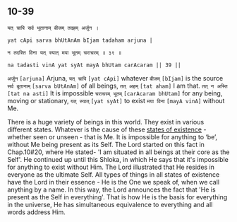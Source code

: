 ## <a name='_39'></a>10-39


```shloka-sa
यत् चापि सर्व भूतानाम् बीजम् तदहम् अर्जुन ।
```
```shloka-sa-hk
yat cApi sarva bhUtAnAm bIjam tadaham arjuna |
```
```shloka-sa
न तदस्ति विना यत् स्यात् मया भूतम् चराचरम् ॥ ३९ ॥
```
```shloka-sa-hk
na tadasti vinA yat syAt mayA bhUtam carAcaram || 39 ||
```

`अर्जुन` `[arjuna]` Arjuna, `यत् चापि` `[yat cApi]` whatever `बीजम्` `[bIjam]` is the source `सर्व बूतानाम्` `[sarva bUtAnAm]` of all beings, `तत् अहम्` `[tat aham]` I am that. `तत् न अस्ति` `[tat na asti]` It is impossible `चराचरम् भूतम्` `[carAcaram bhUtam]` for any being, moving or stationary, `यत् स्यात्` `[yat syAt]` to exist `मया विना` `[mayA vinA]` without Me.

There is a huge variety of beings in this world. They exist in various different states. Whatever is the cause of these [states of existence](_4-5) - whether seen or unseen - that is Me. It is impossible for anything to ‘be’, without Me being present as its Self. 
The Lord started on this fact in Chap.10#20, where He stated- 'I am situated in all beings at their core as the Self'. He continued up until this Shloka, in which He says that it's impossible for anything to exist without Him. 
The Lord illustrated that He resides in everyone as the ultimate Self. 
All types of things in all states of existence have the Lord in their essence - He is the One we speak of, when we call anything by a name. In this way, the Lord announces the fact that 'He is present as the Self in everything'. That is how He is the basis for everything in the universe, He has simultaneous equivalence to everything and all words address Him. 

